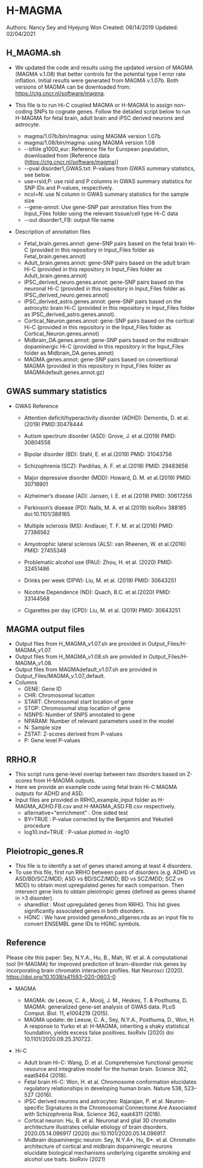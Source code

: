 # H-MAGMA
Authors: Nancy Sey and Hyejung Won
Created: 06/14/2019 
Updated: 02/04/2021 

## H_MAGMA.sh
* We updated the code and results using the updated version of MAGMA (MAGMA v.1.08) that better controls for the potential type I error rate inflation. Initial results were generated from MAGMA v.1.07b. Both versions of MAGMA can be downloaded from: https://ctg.cncr.nl/software/magma. 
* This file is to run Hi-C coupled MAGMA or H-MAGMA to assign non-coding SNPs to cognate genes. Follow the detailed script below to run H-MAGMA for fetal brain, adult brain and iPSC derived neurons and astrocyte.
   - magma/1.07b/bin/magma: using MAGMA version 1.07b 
   - magma/1.08/bin/magma: using MAGMA version 1.08
   - --bfiile g1000_eur: Reference file for European population, downloaded from [Reference data (https://ctg.cncr.nl/software/magma)]
   - --pval disorder1_GWAS.txt: P-values from GWAS summary statistics, see below. 
   - use=rsid,P: use rsid and P columns in GWAS summary statistics for SNP IDs and P-values, respectively.
   - ncol=N: use N column in GWAS summary statistics for the sample size
   - --gene-annot: Use gene-SNP pair annotation files from the Input_Files folder using the relevant tissue/cell type Hi-C data 
   - --out disorder1_FB: output file name
   
* Description of annotation files
   - Fetal_brain.genes.annot: gene-SNP pairs based on the fetal brain Hi-C (provided in this repository in Input_Files folder as Fetal_brain.genes.annot)
   - Adult_brain.genes.annot: gene-SNP pairs based on the adult brain Hi-C (provided in this repository in Input_Files folder as Adult_brain.genes.annot)
   - IPSC_derived_neuro.genes.annot: gene-SNP pairs based on the neuronal Hi-C (provided in this repository in Input_Files folder as IPSC_derived_neuro.genes.annot)
   - IPSC_derived_astro.genes.annot: gene-SNP pairs based on the astrocytic brain Hi-C (provided in this repository in Input_Files folder as IPSC_derived_astro.genes.annot).
   - Cortical_Neuron.genes.annot: gene-SNP pairs based on the cortical Hi-C (provided in this repository in the Input_Files folder as Cortical_Neuron.genes.annot)
   - Midbrain_DA.genes.annot: gene-SNP pairs based on the midbrain dopaminergic Hi-C (provided in this repository in the Input_Files folder as Midbrain_DA.genes.annot)
   - MAGMA.genes.annot: gene-SNP pairs based on conventional MAGMA (provided in this repository in Input_Files folder as MAGMAdefault.genes.annot.gz)
   
## GWAS summary statistics
* GWAS Reference
   - Attention deficit/hyperactivity disorder (ADHD): Demontis, D. et al.(2019) PMID:30478444

   - Autism spectrum disorder (ASD): Grove, J. et al.(2019) PMID: 30804558 

   - Bipolar disorder (BD): Stahl, E. et al.(2019) PMID: 31043756

   - Schizophrenia (SCZ): Pardiñas, A. F. et al.(2018) PMID: 29483656 

   - Major depressive disorder (MDD): Howard, D. M. et al.(2019) PMID: 30718901 

   - Alzheimer’s disease (AD): Jansen, I. E. et al.(2019) PMID: 30617256
 
   - Parkinson’s disease (PD): Nalls, M. A. et al.(2019) bioRxiv 388165 doi:10.1101/388165

   - Multiple sclerosis (MS): Andlauer, T. F. M. et al.(2016) PMID: 27386562

   - Amyotrophic lateral sclerosis (ALS): van Rheenen, W. et al.(2016) PMID: 27455348
   
   - Problematic alcohol use (PAU): Zhou, H.  et al. (2020) PMID: 32451486
   
   - Drinks per week (DPW): Liu, M. et al. (2019) PMID: 30643251
   
   - Nicotine Dependence (ND): Quach, B.C. et al.(2020) PMID: 33144568
   
   - Cigarettes per day (CPD): Liu, M. et al. (2019) PMID: 30643251


## MAGMA output files 
* Output files from H_MAGMA_v1.07.sh are provided in Output_Files/H-MAGMA_v1.07.
* Output files from H_MAGMA_v1.08.sh are provided in Output_Files/H-MAGMA_v1.08.
* Output files from MAGMAdefault_v1.07.sh are provided in Output_Files/MAGMA_v.1.07_default.
* Columns
   - GENE: Gene ID
   - CHR: Chromosomal location
   - START: Chromosomal start location of gene
   - STOP: Chromosomal stop location of gene
   - NSNPS: Number of SNPS annotated to gene
   - NPARAM: Number of relevant parameters used in the model
   - N: Sample size
   - ZSTAT: Z-scores derived from P-values
   - P: Gene level P-values 
   
## RRHO.R
* This script runs gene-level overlap between two disorders based on Z-scores from H-MAGMA outputs. 
* Here we provide an example code using fetal brain Hi-C MAGMA outputs for ADHD and ASD. 
* Input files are provided in RRHO_example_input folder as H-MAGMA_ADHD.FB.csv and H-MAGMA_ASD.FB.csv respectively.
   -  alternative="enrichment" : One sided test 
   -  BY=TRUE : P-value corrected by the Benjamini and Yekutieli procedure
   -  log10.ind=TRUE : P-value plotted in -log10

## Pleiotropic_genes.R
* This file is to identify a set of genes shared among at least 4 disorders. 
* To use this file, first run RRHO between pairs of disorders (e.g. ADHD vs ASD/BD/SCZ/MDD; ASD vs BD/SCZ/MDD; BD vs SCZ/MDD; SCZ vs MDD) to obtain most upregulated genes for each comparison. Then intersect gene lists to obtain pleiotropic genes (defined as genes shared in >3 disorder). 
   - sharedlist : Most upregulated genes from RRHO. This list gives significantly associated genes in both disorders.
   - HGNC : We have provided geneAnno_allgenes.rda as an input file to convert ENSEMBL gene IDs to HGNC symbols. 
               
## Reference
Please cite this paper: Sey, N.Y.A., Hu, B., Mah, W. et al. A computational tool (H-MAGMA) for improved prediction of brain-disorder risk genes by incorporating brain chromatin interaction profiles. Nat Neurosci (2020). https://doi.org/10.1038/s41593-020-0603-0

* MAGMA
   - MAGMA: de Leeuw, C. A., Mooij, J. M., Heskes, T. & Posthuma, D. MAGMA: generalized gene-set analysis of GWAS data. PLoS Comput. Biol. 11, e1004219 (2015).
   - MAGMA update: de Leeuw, C. A., Sey, N.Y.A., Posthuma, D., Won, H. A response to Yurko et al: H-MAGMA, inheriting a shaky statistical foundation, yields excess false positives. bioRxiv (2020) doi 10.1101/2020.09.25.310722.

* Hi-C
   - Adult brain Hi-C: Wang, D. et al. Comprehensive functional genomic resource and integrative model for the human brain. Science 362, eaat8464 (2018).
   - Fetal brain Hi-C: Won, H. et al. Chromosome conformation elucidates regulatory relationships in developing human brain. Nature 538, 523–527 (2016).
   - iPSC derived neurons and astrocytes: Rajarajan, P. et al. Neuron-specific Signatures in the Chromosomal Connectome Are Associated with Schizophrenia Risk. Science 362, eaat4311 (2018).
   - Cortical neuron: Hu, B. et al. Neuronal and glial 3D chromatin architecture illustrates cellular etiology of brain disorders. 2020.05.14.096917 (2020) doi:10.1101/2020.05.14.096917.
   - Midbrain dopaminergic neuron: Sey, N.Y.A*, Hu, B*. et al. Chromatin architecture of cortical and midbrain dopaminergic neurons elucidate biological mechanisms underlying cigarette smoking and alcohol use traits. bioRxiv (2021)

